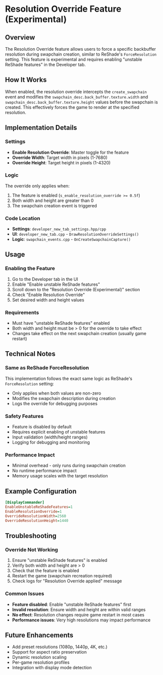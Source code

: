 # Resolution Override Feature (Experimental)

## Overview
The Resolution Override feature allows users to force a specific backbuffer resolution during swapchain creation, similar to ReShade's `ForceResolution` setting. This feature is experimental and requires enabling "unstable ReShade features" in the Developer tab.

## How It Works
When enabled, the resolution override intercepts the `create_swapchain` event and modifies the `swapchain_desc.back_buffer.texture.width` and `swapchain_desc.back_buffer.texture.height` values before the swapchain is created. This effectively forces the game to render at the specified resolution.

## Implementation Details

### Settings
- **Enable Resolution Override**: Master toggle for the feature
- **Override Width**: Target width in pixels (1-7680)
- **Override Height**: Target height in pixels (1-4320)

### Logic
The override only applies when:
1. The feature is enabled (`s_enable_resolution_override >= 0.5f`)
2. Both width and height are greater than 0
3. The swapchain creation event is triggered

### Code Location
- **Settings**: `developer_new_tab_settings.hpp/cpp`
- **UI**: `developer_new_tab.cpp` - `DrawResolutionOverrideSettings()`
- **Logic**: `swapchain_events.cpp` - `OnCreateSwapchainCapture()`

## Usage

### Enabling the Feature
1. Go to the Developer tab in the UI
2. Enable "Enable unstable ReShade features"
3. Scroll down to the "Resolution Override (Experimental)" section
4. Check "Enable Resolution Override"
5. Set desired width and height values

### Requirements
- Must have "unstable ReShade features" enabled
- Both width and height must be > 0 for the override to take effect
- Changes take effect on the next swapchain creation (usually game restart)

## Technical Notes

### Same as ReShade ForceResolution
This implementation follows the exact same logic as ReShade's `ForceResolution` setting:
- Only applies when both values are non-zero
- Modifies the swapchain description during creation
- Logs the override for debugging purposes

### Safety Features
- Feature is disabled by default
- Requires explicit enabling of unstable features
- Input validation (width/height ranges)
- Logging for debugging and monitoring

### Performance Impact
- Minimal overhead - only runs during swapchain creation
- No runtime performance impact
- Memory usage scales with the target resolution

## Example Configuration
```ini
[DisplayCommander]
EnableUnstableReShadeFeatures=1
EnableResolutionOverride=1
OverrideResolutionWidth=2560
OverrideResolutionHeight=1440
```

## Troubleshooting

### Override Not Working
1. Ensure "unstable ReShade features" is enabled
2. Verify both width and height are > 0
3. Check that the feature is enabled
4. Restart the game (swapchain recreation required)
5. Check logs for "Resolution Override applied" message

### Common Issues
- **Feature disabled**: Enable "unstable ReShade features" first
- **Invalid resolution**: Ensure width and height are within valid ranges
- **No effect**: Resolution changes require game restart in most cases
- **Performance issues**: Very high resolutions may impact performance

## Future Enhancements
- Add preset resolutions (1080p, 1440p, 4K, etc.)
- Support for aspect ratio preservation
- Dynamic resolution scaling
- Per-game resolution profiles
- Integration with display mode detection
